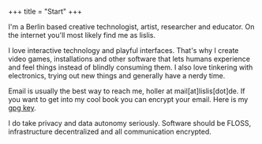 +++
title = "Start"
+++

I'm a Berlin based creative technologist, artist, researcher and educator. On the internet you'll most likely find me as lislis.

I love interactive technology and playful interfaces. That's why I create video games, installations and other software that lets humans experience and feel things instead of blindly consuming them. I also love tinkering with electronics, trying out new things and generally have a nerdy time.

Email is usually the best way to reach me, holler at mail[at]lislis[dot]de. If you want to get into my cool book you can encrypt your email. Here is my [gpg key](https://pgp.mit.edu/pks/lookup?op=get&search=0x53dcb8642d183a51).

I do take privacy and data autonomy seriously. Software should be FLOSS, infrastructure decentralized and all communication encrypted.
